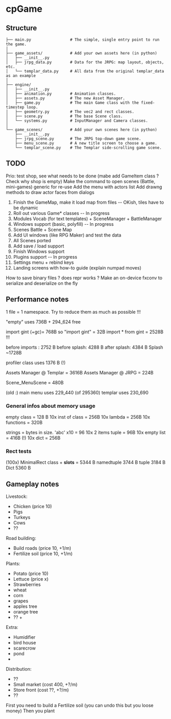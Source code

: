 # cpGame

## Structure

```
├── main.py                 # The simple, single entry point to run the game.
│
├── game_assets/            # Add your own assets here (in python)
│   ├── __init__.py
│   ├── jrpg_data.py        # Data for the JRPG: map layout, objects, etc.
│   └── templar_data.py     # All data from the original templar_data as an example
│
├── engine/
│   ├── __init__.py
│   ├── animation.py        # Animation classes.
│   ├── assets.py           # The new Asset Manager.
│   ├── game.py             # The main Game class with the fixed-timestep loop.
│   ├── geometry.py         # The vec2 and rect classes.
│   ├── scene.py            # The base Scene class.
│   └── systems.py          # InputManager and Camera classes.
│
└── game_scenes/            # Add your own scenes here (in python)
    ├── __init__.py
    ├── jrpg_scene.py       # The JRPG top-down game scene.
    ├── menu_scene.py       # A new title screen to choose a game.
    └── templar_scene.py    # The Templar side-scrolling game scene.
```

## TODO

Prio: test shop, see what needs to be done (mabe add GameItem class ? Check why shop is empty)
Make the command to open scenes (Battle, mini-games) generic for re-use
Add the menu with actors list
Add drawng methods to draw actor faces from dialogs

1. Finish the GameMap, make it load map from files -- OKish, tiles have to be dynamic
2. Roll out various Game* classes -- In progress
3. Modules Vocab (for text templates) + SceneManager + BattleManager
4. Windows support (basic, polyfill) -- In progress
5. Scenes Battle + Scene Map
6. Add UI windows (like RPG Maker) and test the data
7. All Scenes ported
8. Add save / load support
9. Finish Windows support
10. Plugins support -- In progress
11. Settings menu + rebind keys
12. Landing screens with how-to guide (explain numpad moves) 

How to save binary files ? does repr works ? 
Make an on-device fxconv to serialize and deserialize on the fly

## Performance notes

1 file = 1 namespace. Try to reduce them as much as possible !!!

"empty" uses 736B + 294_624 free

import gint  (+gc)= 768B so "import gint" = 32B 
import * from gint = 2528B !!!

before imports : 2752 B
before splash: 4288 B
after splash: 4384 B
Splash ~1728B

profiler class uses 1376 B (!) 


Assets Manager @ Templar = 3616B
Assets Manager @ JRPG = 224B

Scene_MenuScene = 480B


(old :)
main menu uses 229_440 (of 295360)
templar uses 230_690

### General infos about memory usage
empty class = 128 B
10x inst of class = 256B
10x lambda = 256B
10x functions = 320B

strings = bytes in size. 'abc' x10 = 96
10x 2 items tuple = 96B
10x empty list = 416B (!)
10x dict = 256B



### Rect tests
(100x)
MinimalRect class + __slots__ = 5344 B
namedtuple  3744 B
tuple       3184 B
Dict        5360 B



## Gameplay notes

Livestock:
- Chicken (price 10)
- Pigs
- Turkeys
- Cows
- ??

Road building:
- Build roads (price 10, +1/m)
- Fertilize soil (price 10, +1/m)

Plants:
- Potato (price 10)
- Lettuce (price x)
- Strawberries
- wheat
- corn
- grapes
- apples tree
- orange tree
- ?? +

Extra:
- Humidifier
- bird house
- scarecrow
- pond
- 

Distribution:
- ??
- Small market (cost 400, +?/m)
- Store front (cost ??, +?/m)
- ??

First you need to build a Fertilize soil (you can undo this but you loose money)
Then you plant
